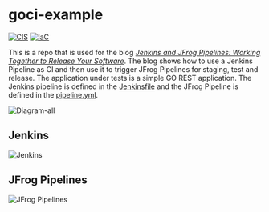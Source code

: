 # goci-example

[![CIS](https://app.soluble.cloud/api/v1/public/badges/56aaff94-9efc-4678-b863-3188f6c0226e.svg)](https://app.soluble.cloud/repos/details/github.com/jefferyfry/goci-example)  [![IaC](https://app.soluble.cloud/api/v1/public/badges/3c3fc247-bdc5-4382-b590-d96ca59a7efc.svg)](https://app.soluble.cloud/repos/details/github.com/jefferyfry/goci-example)  

This is a repo that is used for the blog [_Jenkins and JFrog Pipelines: Working Together to Release Your Software_](https://jfrog.com/blog/). The blog shows how to use a Jenkins Pipeline as CI and then use it to trigger JFrog Pipelines for staging, test and release. The application under tests is a simple GO REST application. The Jenkins pipeline is defined in the [Jenkinsfile](./Jenkinsfile) and the JFrog Pipeline is defined in the [pipeline.yml](./pipeline.yml).

![Diagram-all](https://user-images.githubusercontent.com/6440106/80759359-09d39e80-8aec-11ea-9beb-0334a81b2e50.png)

## Jenkins

![Jenkins](https://user-images.githubusercontent.com/6440106/80759523-4c957680-8aec-11ea-84d5-f29a9828cd1e.png)

## JFrog Pipelines

![JFrog Pipelines](https://user-images.githubusercontent.com/6440106/80759614-6b940880-8aec-11ea-9a9b-d1447b4dad81.png)
